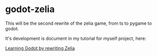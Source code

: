# godot-zelia
This will be the second rewrite of the zelia game, from ts to pygame to godot.

It's development is document in my tutorial for myself project, here:

[Learning Godot by rewriting Zelia](https://github.com/Teaching-myself-Godot/rewriting-zelia-tutorial#readme)